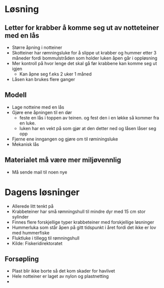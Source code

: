 # Løsning
## Letter for krabber å komme seg ut av notteteiner med en lås
- Større åpning i notteiner
- Skotteiner har rømningsluke for å slippe ut krabber og hummer etter 3 måneder fordi bommulstråden som holder luken åpen går i oppløsning 
- Mer kontroll på hvor lenge det skal gå før krabbene kan komme seg ut igjen
  - Kan åpne seg f.eks 2 uker 1 måned
- Låsen kan brukes flere ganger

## Modell
- Lage notteine med en lås
- Gjøre ene åpningen til en dør
   - feste en lås i toppen av teinen. og fest den i en løkke så kommer fra en luke.
   - luken har en vekt på som gjør at den detter ned og låsen låser seg opp
- Fjerne ene inngangen og gjøre om til røminingsluke
- Mekanisk lås

## Materialet må være mer miljøvennlig
- Må sende mail til noen nye

# Dagens løsninger
- Allerede litt tenkt på
- Krabbeteiner har små rømningshull til mindre dyr med 15 cm stor sylinder
- Finnes flere forskjellige typer krabbeteiner med forskjellige løsninger
- Hummerluka som står åpen på gitt tidspunkt i året fordi det ikke er lov med hummerfiske
- Fluktluke i tillegg til rømningshull
- Kilde: Fiskeridirektoratet

## Forsøpling
- Plast blir ikke borte så det kom skader for havlivet
- Hele notteiner er laget av nylon og plastnetting
- 
